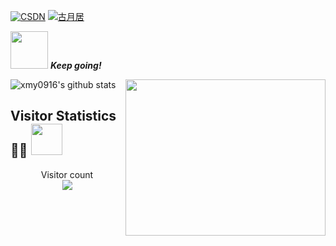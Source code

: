 [![CSDN](https://img.shields.io/badge/CSDN-查看-red)](https://blog.csdn.net/qq_37668436)
[![古月居](https://img.shields.io/badge/古月居-查看-pink)](https://www.guyuehome.com/author/6094a223c2403)


<img src="https://media.giphy.com/media/LnQjpWaON8nhr21vNW/giphy.gif" width="60"> <em><b>Keep going!</b></em>


<img align='right' src="https://github.com/abhisheknaiidu/abhisheknaiidu/blob/master/code.gif?raw=true" width="320" height="250">

![xmy0916's github stats](https://github-readme-stats.vercel.app/api?username=xmy0916&show_icons=true&theme=vue&count_private=true)


## Visitor Statistics 👨‍💻 <img src="https://media.giphy.com/media/mGcNjsfWAjY5AEZNw6/giphy.gif" width="50">

<p align="center"> 
  Visitor count<br>
  <img src="https://profile-counter.glitch.me/xmy0916/count.svg" />
</p>
